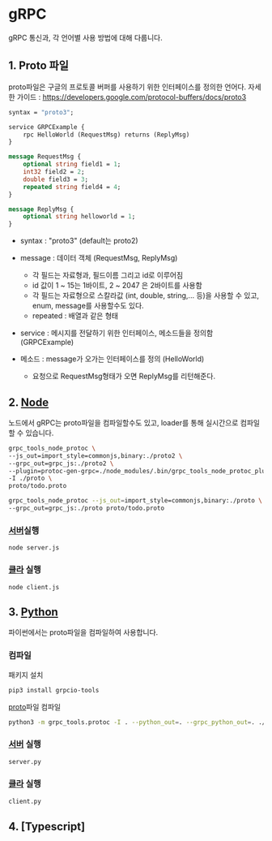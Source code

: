 # gRPC
gRPC 통신과, 각 언어별 사용 방법에 대해 다룹니다.

## 1. Proto 파일
proto파일은 구글의 프로토콜 버퍼를 사용하기 위한 인터페이스를 정의한 언어다.
자세한 가이드 : https://developers.google.com/protocol-buffers/docs/proto3
```proto
syntax = "proto3";

service GRPCExample {
    rpc HelloWorld (RequestMsg) returns (ReplyMsg)
}

message RequestMsg {
    optional string field1 = 1;
    int32 field2 = 2;
    double field3 = 3;
    repeated string field4 = 4;
}

message ReplyMsg {
    optional string helloworld = 1;
}
```


* syntax : "proto3" (default는 proto2)
* message : 데이터 객체 (RequestMsg, ReplyMsg)
    * 각 필드는 자료형과, 필드이름 그리고 id로 이루어짐
    * id 값이 1 ~ 15는 1바이트, 2 ~ 2047 은 2바이트를 사용함
    * 각 필드는 자료형으로 스칼라값 (int, double, string,... 등)을 사용할 수 있고, enum, message를 사용할수도 있다.
    * repeated : 배열과 같은 형태

* service : 메시지를 전달하기 위한 인터페이스, 메소드들을 정의함 (GRPCExample)
* 메소드 : message가 오가는 인터페이스를 정의 (HelloWorld)
    * 요청으로 RequestMsg형태가 오면 ReplyMsg를 리턴해준다.

## 2. [Node](/gRPC/Node/)
노드에서 gRPC는 proto파일을 컴파일할수도 있고, loader를 통해 실시간으로 컴파일할 수 있습니다.

```bash
grpc_tools_node_protoc \
--js_out=import_style=commonjs,binary:./proto2 \
--grpc_out=grpc_js:./proto2 \
--plugin=protoc-gen-grpc=./node_modules/.bin/grpc_tools_node_protoc_plugin \
-I ./proto \
proto/todo.proto

grpc_tools_node_protoc --js_out=import_style=commonjs,binary:./proto \
--grpc_out=grpc_js:./proto proto/todo.proto
```

### [서버](/gRPC/Node/server.js)실행
```node
node server.js
```
### [클라](/gRPC/Node/client.js) 실행
```node
node client.js
```

## 3. [Python](/gRPC/Python/)
파이썬에서는 proto파일을 컴파일하여 사용합니다.

### 컴파일
패키지 설치
```bash
pip3 install grpcio-tools
```
[proto](/gRPC/Python/hello.proto)파일 컴파일
```bash
python3 -m grpc_tools.protoc -I . --python_out=. --grpc_python_out=. ./hello.proto
```
### [서버](/gRPC/Python/server.py) 실행
```bash
server.py
```

### [클라](/gRPC/Python/client.py) 실행
```bash
client.py
```

## 4. [Typescript]
```bash

```